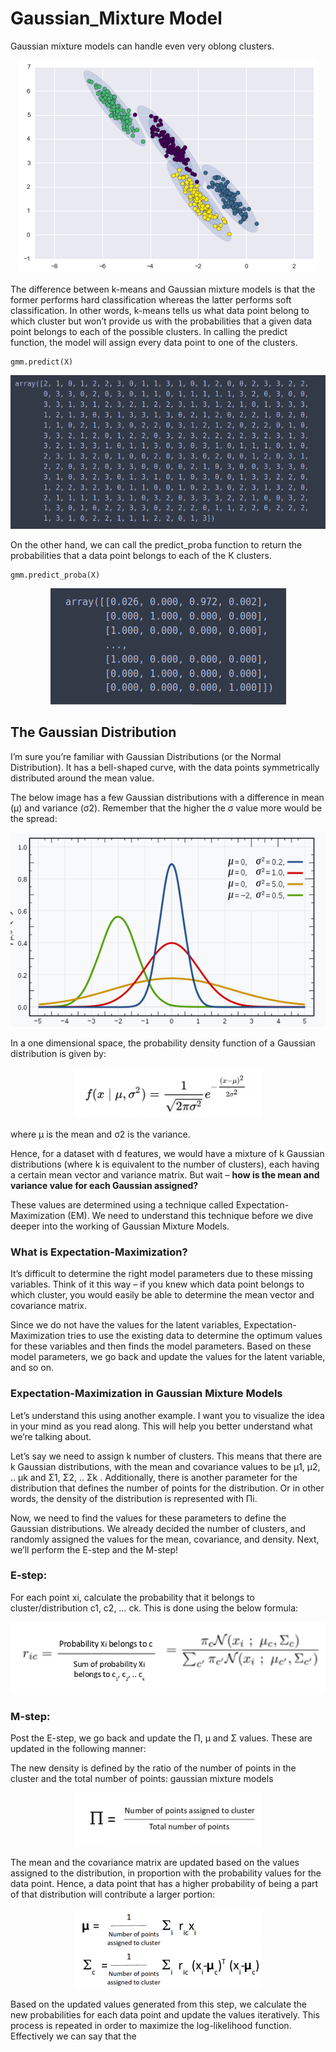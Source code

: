 # Gaussian_Mixture Model

Gaussian mixture models can handle even very oblong clusters.

<p align="center"> 
<img src="1_eTAFs5cTUjb_kt-4RgE3uw.png">
</p>

The difference between k-means and Gaussian mixture models is that the former performs hard classification whereas the latter performs soft classification. In other words, k-means tells us what data point belong to which cluster but won’t provide us with the probabilities that a given data point belongs to each of the possible clusters.
In calling the predict function, the model will assign every data point to one of the clusters.
```
gmm.predict(X)

```
<p align="center"> 
<img src="kmeans.png">
</p>

On the other hand, we can call the predict_proba function to return the probabilities that a data point belongs to each of the K clusters.
```
gmm.predict_proba(X)
```
<p align="center"> 
<img src="img1.png">
</p>


## The Gaussian Distribution
I’m sure you’re familiar with Gaussian Distributions (or the Normal Distribution). It has a bell-shaped curve, with the data points symmetrically distributed around the mean value.

The below image has a few Gaussian distributions with a difference in mean (μ) and variance (σ2). Remember that the higher the σ value more would be the spread:

<p align="center"> 
<img src="gaussians.webp">
</p>

In a one dimensional space, the probability density function of a Gaussian distribution is given by:

<p align="center"> 
<img src="img5.png">
</p>

where μ is the mean and σ2 is the variance.

Hence, for a dataset with d features, we would have a mixture of k Gaussian distributions (where k is equivalent to the number of clusters), each having a certain mean vector and variance matrix. But wait – **how is the mean and variance value for each Gaussian assigned?**

These values are determined using a technique called Expectation-Maximization (EM). We need to understand this technique before we dive deeper into the working of Gaussian Mixture Models.

### What is Expectation-Maximization?

It’s difficult to determine the right model parameters due to these missing variables. Think of it this way – if you knew which data point belongs to which cluster, you would easily be able to determine the mean vector and covariance matrix.

Since we do not have the values for the latent variables, Expectation-Maximization tries to use the existing data to determine the optimum values for these variables and then finds the model parameters. Based on these model parameters, we go back and update the values for the latent variable, and so on.


### Expectation-Maximization in Gaussian Mixture Models
Let’s understand this using another example. I want you to visualize the idea in your mind as you read along. This will help you better understand what we’re talking about.

Let’s say we need to assign k number of clusters. This means that there are k Gaussian distributions, with the mean and covariance values to be μ1, μ2, .. μk and Σ1, Σ2, .. Σk . Additionally, there is another parameter for the distribution that defines the number of points for the distribution. Or in other words, the density of the distribution is represented with Πi.

Now, we need to find the values for these parameters to define the Gaussian distributions. We already decided the number of clusters, and randomly assigned the values for the mean, covariance, and density. Next, we’ll perform the E-step and the M-step! 

### E-step:
For each point xi, calculate the probability that it belongs to cluster/distribution c1, c2, … ck. This is done using the below formula:

<p align="center"> 
<img src="img4.webp">
</p>

### M-step:
Post the E-step, we go back and update the Π, μ and Σ values. These are updated in the following manner:

The new density is defined by the ratio of the number of points in the cluster and the total number of points:
gaussian mixture models

<p align="center"> 
<img src="mean-formula.png">
</p>

The mean and the covariance matrix are updated based on the values assigned to the distribution, in proportion with the probability values for the data point. Hence, a data point that has a higher probability of being a part of that distribution will contribute a larger portion:

<p align="center"> 
<img src="img2.webp">
</p>

Based on the updated values generated from this step, we calculate the new probabilities for each data point and update the values iteratively. This process is repeated in order to maximize the log-likelihood function. Effectively we can say that the


